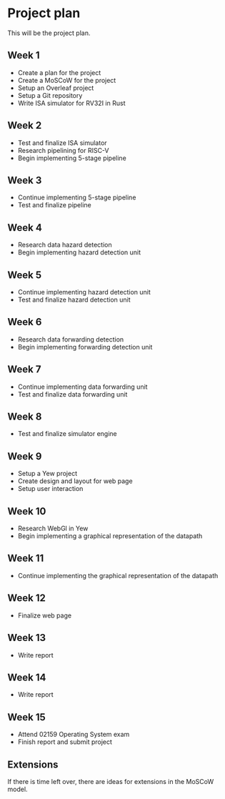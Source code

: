 # Project plan
This will be the project plan.

## Week 1
- Create a plan for the project
- Create a MoSCoW for the project
- Setup an Overleaf project
- Setup a Git repository
- Write ISA simulator for RV32I in Rust

## Week 2
- Test and finalize ISA simulator 
- Research pipelining for RISC-V
- Begin implementing 5-stage pipeline

## Week 3
- Continue implementing 5-stage pipeline
- Test and finalize pipeline 

## Week 4
- Research data hazard detection
- Begin implementing hazard detection unit

## Week 5
- Continue implementing hazard detection unit
- Test and finalize hazard detection unit

## Week 6
- Research data forwarding detection
- Begin implementing forwarding detection unit

## Week 7
- Continue implementing data forwarding unit
- Test and finalize data forwarding unit

## Week 8
- Test and finalize simulator engine

## Week 9
- Setup a Yew project
- Create design and layout for web page
- Setup user interaction

## Week 10
- Research WebGl in Yew
- Begin implementing a graphical representation of the datapath

## Week 11
- Continue implementing the graphical representation of the datapath

## Week 12
- Finalize web page

## Week 13
- Write report

## Week 14
- Write report

## Week 15
- Attend 02159 Operating System exam
- Finish report and submit project

## Extensions
If there is time left over, there are ideas for extensions in the MoSCoW model. 